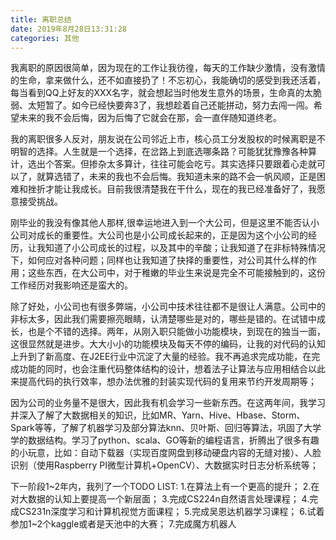 ```yaml
---
title: 离职总结
date: 2019年8月28日13:31:28
categories: 其他
---
```


我离职的原因很简单，因为现在的工作让我彷徨，每天的工作缺少激情，没有激情的生命，拿来做什么，还不如直接扔了！不忘初心，我能确切的感受到我还活着，每当看到QQ上好友的XXX名字，就会想起当时他发生意外的场景，生命真的太脆弱、太短暂了。如今已经快要奔3了，我想趁着自己还能拼动，努力去闯一闯。希望未来的我不会后悔，因为后悔了它就会在那，会一直伴随知道终老。

我的离职很多人反对，朋友说在公司邻近上市，核心员工分发股权的时候离职是不明智的选择。人生就是一个选择，在岔路上到底选哪条路？可能犹犹豫豫各种算计，选出个答案。但掺杂太多算计，往往可能会吃亏。其实选择只要跟着心走就可以了，就算选错了，未来的我也不会后悔。我知道未来的路不会一帆风顺，正是困难和挫折才能让我成长。目前我很清楚我在干什么，现在的我已经准备好了，我愿意接受挑战。

刚毕业的我没有像其他人那样,很幸运地进入到一个大公司，但是这里不能否认小公司对成长的重要性。大公司也是小公司成长起来的，正是因为这个小公司的经历，让我知道了小公司成长的过程，以及其中的辛酸；让我知道了在非标特殊情况下，如何应对各种问题；同样也让我知道了抉择的重要性，对公司其什么样的作用；这些东西，在大公司中，对于稚嫩的毕业生来说是完全不可能接触到的，这份工作经历对我影响还是蛮大的。

除了好处，小公司也有很多弊端，小公司中技术往往都不是很让人满意。公司中的非标太多，因此我们需要擦亮眼睛，认清楚哪些是对的，哪些是错的。在试错中成长，也是个不错的选择。两年，从刚入职只能做小功能模块，到现在的独当一面，这很显然就是进步。大大小小的功能模块及每天不停的编码，让我的对代码的认知上升到了新高度、在J2EE行业中沉淀了大量的经验。我不再追求完成功能，在完成功能的同时，也会注重代码整体结构的设计，想着法子让算法与应用相结合以此来提高代码的执行效率，想办法优雅的封装实现代码的复用来节约开发周期等；

因为公司的业务量不是很大，因此我有机会学习一些新东西。在这两年间，我学习并深入了解了大数据相关的知识，比如MR、Yarn、Hive、Hbase、Storm、Spark等等，了解了机器学习及部分算法knn、贝叶斯、回归等算法，巩固了大学学的数据结构。学习了python、scala、GO等新的编程语言，折腾出了很多有趣的小玩意，比如：自动下载器（实现百度网盘到移动硬盘内容的无缝对接）、人脸识别（使用Raspberry PI微型计算机+OpenCV）、大数据实时日志分析系统等；

下一阶段1~2年内，我列了一个TODO LIST:
    1.在算法上有一个更高的提升；
    2.在对大数据的认知上要提高一个新层面；
    3.完成CS224n自然语言处理课程；
    4.完成CS231n深度学习和计算机视觉方面课程；
    5.完成吴恩达机器学习课程；
    6.试着参加1~2个kaggle或者是天池中的大赛；
    7.完成魔方机器人
